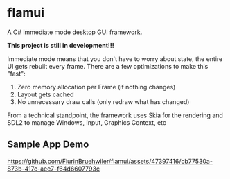 # flamui
A C# immediate mode desktop GUI framework.

**This project is still in development!!!**

Immediate mode means that you don't have to worry about state, the entire UI gets rebuilt every frame.
There are a few optimizations to make this "fast":
1. Zero memory allocation per Frame (if nothing changes)
2. Layout gets cached
3. No unnecessary draw calls (only redraw what has changed)

From a technical standpoint, the framework uses Skia for the rendering and SDL2 to manage Windows, Input, Graphics Context, etc

## Sample App Demo

https://github.com/FlurinBruehwiler/flamui/assets/47397416/cb77530a-873b-417c-aee7-f64d6607793c

